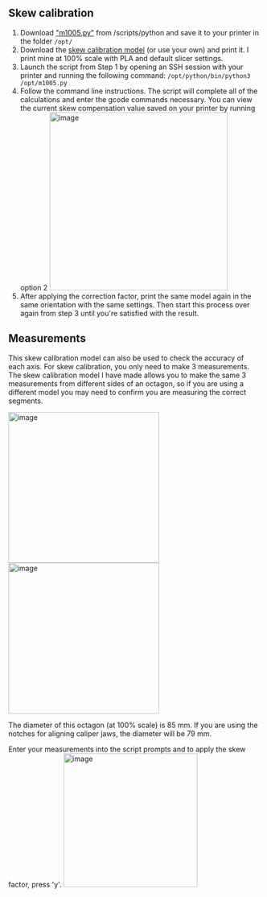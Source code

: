 ## Skew calibration

1) Download ["m1005.py"](https://github.com/jphannifan/x1plus-testing/blob/main/scripts/python/m1005.py) from /scripts/python and save it to your printer in the folder `/opt/`
2) Download the [skew calibration model](https://github.com/jphannifan/x1plus-testing/blob/main/skew.step) (or use your own) and print it. I print mine at 100% scale with PLA and default slicer settings.
3) Launch the script from Step 1 by opening an SSH session with your printer and running the following command:
   `/opt/python/bin/python3 /opt/m1005.py`
4) Follow the command line instructions. The script will complete all of the calculations and enter the gcode commands necessary. You can view the current skew compensation value saved on your printer by running option 2
   <img width="354" alt="image" src="https://github.com/jphannifan/x1plus-testing/assets/149451641/7ae77a62-22d9-4396-a781-363d97af46d2">
5) After applying the correction factor, print the same model again in the same orientation with the same settings. Then start this process over again from step 3 until you're satisfied with the result.

## Measurements

This skew calibration model can also be used to check the accuracy of each axis. For skew calibration, you only need to make 3 measurements. The skew calibration model I have made allows you to make the same 3 measurements from different sides of an octagon, so if you are using a different model you may need to confirm you are measuring the correct segments.

<img width="300" alt="image" src="https://github.com/jphannifan/x1plus-testing/assets/149451641/72596bf0-5565-40c8-ab55-13b8242b759e">
<img width="300" alt="image" src="https://github.com/jphannifan/x1plus-testing/assets/149451641/54bf52c5-6b32-4c25-b739-dbde8dd32669">

The diameter of this octagon (at 100% scale) is 85 mm. If you are using the notches for aligning caliper jaws, the diameter will be 79 mm. 

Enter your measurements into the script prompts and to apply the skew factor, press 'y'.
<img width="266" alt="image" src="https://github.com/jphannifan/x1plus-testing/assets/149451641/7a0cee41-e47a-491a-8be1-77eae9b843cc">
